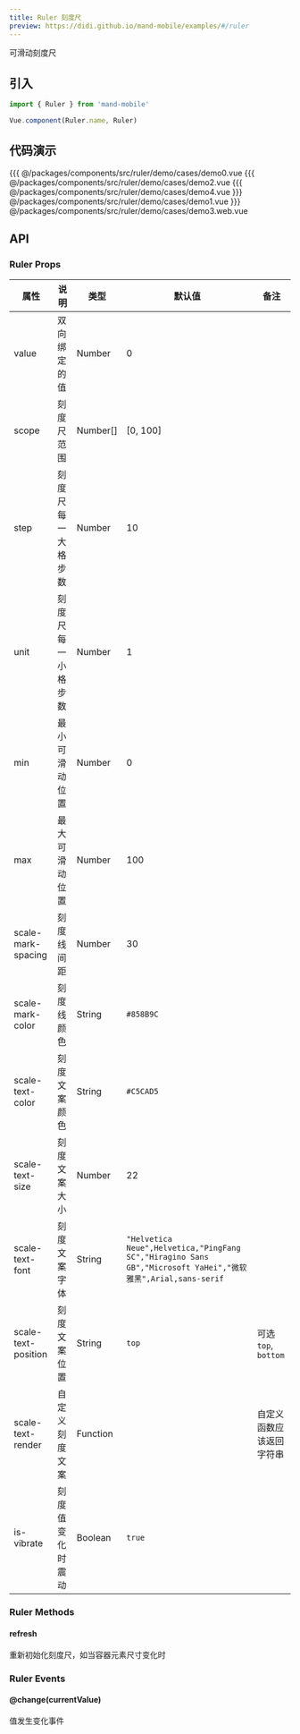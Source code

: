```yaml
---
title: Ruler 刻度尺
preview: https://didi.github.io/mand-mobile/examples/#/ruler
---
```


可滑动刻度尺

## 引入

```javascript
import { Ruler } from 'mand-mobile'

Vue.component(Ruler.name, Ruler)
```

## 代码演示
<!-- DEMO -->
<MDDemoWrapper>
<!-- left wrapper -->
{{{ @/packages/components/src/ruler/demo/cases/demo0.vue
{{{ @/packages/components/src/ruler/demo/cases/demo2.vue
{{{ @/packages/components/src/ruler/demo/cases/demo4.vue
<!-- right wrapper -->
}}} @/packages/components/src/ruler/demo/cases/demo1.vue
}}} @/packages/components/src/ruler/demo/cases/demo3.web.vue
</MDDemoWrapper>

## API

### Ruler Props
|属性 | 说明 | 类型 | 默认值 | 备注 |
|----|-----|------|------|------|
|value|双向绑定的值|Number|0| |
|scope|刻度尺范围|Number[]|[0, 100]| |
|step|刻度尺每一大格步数|Number|10| |
|unit|刻度尺每一小格步数|Number|1| |
|min|最小可滑动位置|Number|0| |
|max|最大可滑动位置|Number|100| |
|scale-mark-spacing|刻度线间距|Number|30| |
|scale-mark-color|刻度线颜色|String|`#858B9C`| |
|scale-text-color|刻度文案颜色|String|`#C5CAD5`| |
|scale-text-size|刻度文案大小|Number|22| |
|scale-text-font|刻度文案字体|String|`"Helvetica Neue",Helvetica,"PingFang SC","Hiragino Sans GB","Microsoft YaHei","微软雅黑",Arial,sans-serif`| |
|scale-text-position|刻度文案位置|String|`top`|可选`top`, `bottom`|
|scale-text-render <MDPlatformTag web/>|自定义刻度文案|Function| |自定义函数应该返回字符串|
|is-vibrate <MDPlatformTag uni/>|刻度值变化时震动|Boolean|`true`| |

### Ruler Methods

#### refresh
重新初始化刻度尺，如当容器元素尺寸变化时


### Ruler Events

#### @change(currentValue)
值发生变化事件
